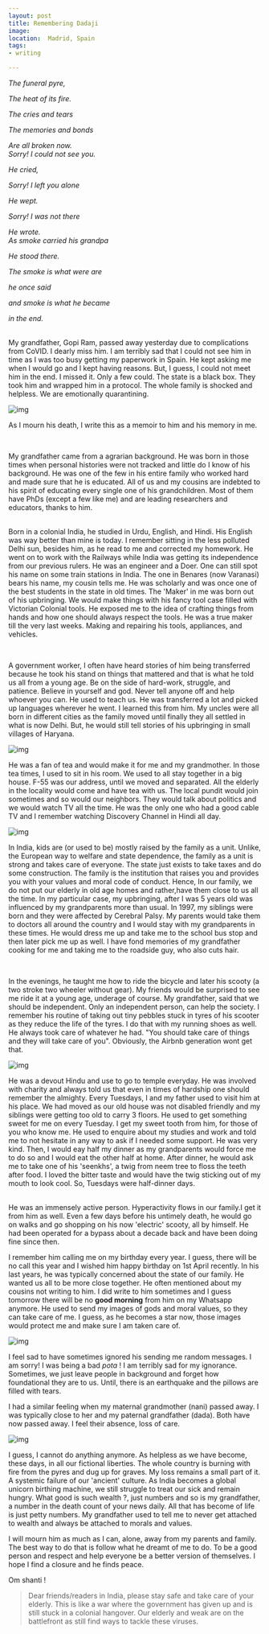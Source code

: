 ```yaml
---
layout: post
title: Remembering Dadaji
image: 
location:  Madrid, Spain
tags:
- writing

---
```

 <i>The funeral pyre,</i>

 <i>The heat of its fire.</i>

 <i>The cries and tears</i>

 <i>The memories and bonds</i>

 <i>Are all broken now. </i>
<br>
 <i>Sorry! I could not see you.</i>

 <i>He cried,</i>

 <i>Sorry! I left you alone</i>

 <i>He wept.</i>

 <i>Sorry! I was not there</i>

 <i>He wrote.</i>
<br>
 <i>As smoke carried his grandpa</i>

<i> He stood there.</i>

 <i>The smoke is what were are</i>

 <i>he once said</i>

 <i>and smoke is what he became </i>

 <i>in the end. </i>

<br>
My grandfather, Gopi Ram, passed away yesterday due to complications from CoVID. I dearly miss him. I am terribly sad that I could not see him in time as I was too busy getting my paperwork in Spain. He kept asking me when I would go and I kept having reasons. But, I guess, I could not meet him in the end. I missed it. Only a few could. The state is a black box. They took him and wrapped him in a protocol. The whole family is shocked and helpless. We are emotionally quarantining. 

 ![img](https://i.imgur.com/1MGQLjQ.jpg)

As I mourn his death, I write this as a memoir to him and his memory in me. 

<br>

My grandfather came from a agrarian background. He was born in those times when personal histories were not tracked and little do I know of his background. He was one of the few in his entire family who worked hard and made sure that he is educated. All of us and my cousins are indebted to his spirit of educating every single one of his grandchildren. Most of them have PhDs (except a few like me) and are leading researchers and educators, thanks to him.
<br> <br>

Born in a colonial India, he studied in Urdu, English, and Hindi. His English was way better than mine is today. I remember sitting in the less polluted Delhi sun, besides him, as he read to me and corrected my homework. He went on to work with the Railways while India was getting its independence from our previous rulers. He was an engineer and a Doer. One can still spot his name on some train stations in India. The one in Benares (now Varanasi) bears his name, my cousin tells me. He was scholarly and was once one of the best students in the state in old times. The 'Maker' in me was born out of his upbringing. We would make things with his fancy tool case filled with Victorian Colonial tools. He exposed me to the idea of crafting things from hands and how one should always respect the tools. He was a true maker till the very last weeks. Making and repairing his tools, appliances, and vehicles. 

<br>

A government worker, I often have heard stories of him being transferred because he took his stand on things that mattered and that is what he told us all from a young age. Be on the side of hard-work, struggle, and patience. Believe in yourself and god. Never tell anyone off and help whoever you can. He used to teach us. He was transferred a lot and picked up languages wherever he went. I learned this from him. My uncles were all born in different cities as the family moved until finally they all settled in what is now Delhi. But, he would still tell stories of his upbringing in small villages of Haryana.

 ![img](https://i.imgur.com/CmcIpD5.jpg)

He was a fan of tea and would make it for me and my grandmother. In those tea times, I used to sit in his room. We used to all stay together in a big house. F-55 was our address, until we moved and separated. All the elderly in the locality would come and have tea with us. The local pundit would join sometimes and so would our neighbors. They would talk about politics and we would watch TV all the time. He was the only one who had a good cable TV and I remember watching Discovery Channel in Hindi all day. 

 ![img](https://i.imgur.com/yAz3Py0.jpg)

In India, kids are (or used to be) mostly raised by the family as a unit. Unlike, the European way to welfare and state dependence, the family as a unit is strong and takes care of everyone. The state just exists to take taxes and do some construction. The family is the institution that raises you and provides you with your values and moral code of conduct. Hence, In our family, we do not put our elderly in old age homes and rather,have them close to us all the time. In my particular case, my upbringing, after I was 5 years old was influenced by my grandparents more than usual. In 1997, my siblings were born and they were affected by Cerebral Palsy. My parents would take them to doctors all around the country and I would stay with my grandparents in these times. He would dress me up and take me to the school bus stop and then later pick me up as well. I have fond memories of my grandfather cooking for me and taking me to the roadside guy, who also cuts hair. 

<br>

In the evenings, he taught me how to ride the bicycle and later his scooty (a two stroke two wheeler without gear). My friends would be surprised to see me ride it at a young age, underage of course. My grandfather, said that we should be independent. Only an independent person, can help the society. I remember his routine of taking out tiny pebbles stuck in tyres of his scooter as they reduce the life of the tyres. I do that with my running shoes as well. He always took care of whatever he had. "You should take care of things and they will take care of you". Obviously, the Airbnb generation wont get that. 

 ![img](https://i.imgur.com/NNr20oI.jpg)

He was a devout Hindu and use to go to temple everyday. He was involved with charity and always told us that even in times of hardship one should remember the almighty. Every Tuesdays, I and my father used to visit him at his place. We had moved as our old house was not disabled friendly and my siblings were getting too old to carry 3 floors. He used to get something sweet for me on every Tuesday. I get my sweet tooth from him, for those of you who know me. He used to enquire about my studies and work and told me to not hesitate in any way to ask if I needed some support. He was very kind. Then, I would eay half my dinner as my grandparents would force me to do so and I would eat the other half at home. After dinner, he would ask me to take one of his 'seenkhs', a twig from neem tree to floss the teeth after food. I loved the bitter taste and would have the twig sticking out of my mouth to look cool. So, Tuesdays were half-dinner days. 

<br>
He was an immensely active person. Hyperactivity flows in our family.I get it from him as well. Even a few days before his untimely death, he would go on walks and go shopping on his now 'electric' scooty, all by himself. He had been operated for a bypass about a decade back and have been doing fine since then. 
<br>

I remember him calling me on my birthday every year. I guess, there will be no call this year and I wished him happy birthday on 1st April recently. In his last years, he was typically concerned about the state of our family. He wanted us all to be more close together. He often mentioned about my cousins not writing to him. I did write to him sometimes and I guess tomorrow there will be no **good morning** from him on my Whatsapp anymore. He used to send my images of gods and moral values, so they can take care of me. I guess, as he becomes a star now, those images would protect me and make sure I am taken care of.

![img](https://i.imgur.com/rXQhecZ.png)

I feel sad to have sometimes ignored his sending me random messages. I am sorry! I was being a bad *pota* ! I am terribly sad for my ignorance. Sometimes, we just leave people in background and forget how foundational they are to us. Until, there is an earthquake and the pillows are filled with tears.

I had a similar feeling when my maternal grandmother (nani) passed away. I was typically close to her and my paternal grandfather (dada). Both have now passed away. I feel their absence, loss of care. 


![img](https://i.imgur.com/rGCXogn.jpg)

I guess, I cannot do anything anymore. As helpless as we have become, these days, in all our fictional liberties. The whole country is burning with fire from the pyres and dug up for graves. My loss remains a small part of it. A systemic failure of our 'ancient' culture. As India becomes a global unicorn birthing machine, we still struggle to treat our sick and remain hungry. What good is such wealth ?, just numbers and so is my grandfather, a number in the death count of your news daily. All that has become of life is just petty numbers. My grandfather used to tell me to never get attached to wealth and always be attached to morals and values. 

I will mourn him as much as I can, alone, away from my parents and family. The best way to do that is follow what he dreamt of me to do. To be a good person and respect and help everyone be a better version of themselves. I hope I find a closure and he finds peace.

Om shanti ! 

> Dear friends/readers in India, please stay safe and take care of your elderly. This is like a war where the government has given up and is still stuck in a colonial hangover. Our elderly and weak are on the battlefront as still find ways to tackle these viruses. 




